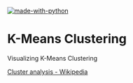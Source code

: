 [![made-with-python](https://img.shields.io/badge/Made%20with-Python-1f425f.svg)](https://www.python.org/)

# K-Means Clustering

Visualizing K-Means Clustering

[Cluster analysis - Wikipedia](https://en.wikipedia.org/wiki/Cluster_analysis#Density-based_clustering)
